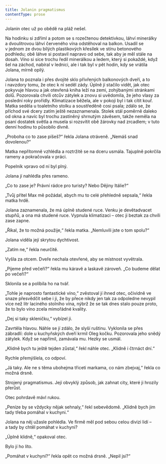 ```yaml
---
title: Jolanin pragmatismus
contentType: prose
---
```


Jolanin otec už po obědě na pláž nešel.

Na hodinku si zdříml a potom se s rozečtenou detektivkou, láhví minerálky a dvoulitrovou láhví červeného vína odstěhoval na balkon. Usadil se v jednom ze dvou bílých plastikových křesílek ve stínu betonového podhledu; obě láhve si postavil napravo od sebe, tak aby je měl stále na dosah. Víno si sice trochu ředil minerálkou a ledem, který si pokaždé, když šel na záchod, nabíral v lednici, ale i tak byl v pět hodin, kdy se vrátila Jolana, mírně opilý.

Jolana to poznala i přes dvojité sklo přivřených balkonových dveří, a to i navzdory tomu, že otec k ní seděl zády. Úplně jí stačilo vidět, jak otec pokyvuje hlavou a jak otevřená kniha leží na zemi, zohý­banými stránkami dolů. Pozorovala chvíli otcův zátylek a znovu si uvědomila, že jeho vlasy za poslední roky prořídly. Klimatizace běžela, ale v pokoji byl i tak cítit kouř. Matka seděla u toaletního stolku a soustředěně cosi psala; zdálo se, že příchod své dcery zatím ještě nezaznamenala. Stolek stál poměrně daleko od okna a navíc byl trochu zastíněný shrnutým závěsem, takže neměla na psaní dostatek světla a musela si rozsvítit obě žárovky nad zrcadlem; v tuto denní hodinu to působilo divně.

„Proboha co to zase píšeš?“ řekla Jolana otráveně. „Nemáš snad dovolenou?“

Matka nepřítomně vzhlédla a roztržitě se na dceru usmála. Tajuplně pokrčila rameny a pokračovala v práci.

Popelník vpravo od ní byl plný.

Jolana jí nahlédla přes rameno.

„Co to zase je? Právní rádce pro turisty? Nebo Dějiny Itálie?“

„Tvůj přítel Max mě požádal, abych mu to celé přehledně sepsala,“ řekla matka hrdě.

Jolana zaznamenala, že má úplně studené ruce. Venku je devětadvacet stupňů, a ona má studené ruce. Vypnula klimatizaci – otec ji beztak za chvíli zase zapne.

„Říkal, že to možná použije,“ řekla matka. „Nemluvili jste o tom spolu?“

Jolana viděla její skrytou dychtivost.

„Zatím ne,“ řekla neurčitě.

Vyšla za otcem. Dveře nechala otevřené, aby se místnost vyvětrala.

„Pijeme před večeří?“ řekla mu káravě a laskavě zároveň. „Co budeme dělat po večeři?“

Sklonila se a políbila ho na tvář.

„Tohle je naprosto fantastické víno,“ zvěstoval jí ihned otec, očividně ve snaze přesvědčit sebe i ji, že by přece nikdy jen tak za odpoledne nevypil více než litr laciného stolního vína, nýbrž že se tak dnes stalo pouze proto, že to bylo víno zcela mimořádné kvality.

„Dej si taky skleničku,“ vybízel ji.

Zavrtěla hlavou. Náhle se jí zdálo, že slyší ruštinu. Vyklonila se přes zábradlí: dole u kuchyňských dveří krmil Oleg kočku. Pozorovala jeho snědý zátylek. Když se napřímil, zamávala mu. Hezky se usmál.

„Klidně bych tu ještě tejden zůstal,“ řekl náhle otec. „Klidně i čtrnáct dní.“

Rychle přemýšlela, co odpoví.

„Já taky. Ale ne s těma ubohejma třiceti markama, co nám zbejvaj,“ řekla co možná drsně.

Strojený pragmatismus. Její obvyklý způsob, jak zahnat city, které ji hrozily přerůst.

Otec pohrdavě mávl rukou.

„Peníze by se vždycky nějak sehnaly,“ řekl sebevědomě. „Klidně bych jim tady třeba pomáhal v kuchyni.“

Jolana na něj užasle pohlédla. Ve firmě měl pod sebou celou divizi lidí – a tady by chtěl pomáhat v kuchyni?

„Úplně klidně,“ opakoval otec.

Bylo jí ho líto.

„Pomáhat v kuchyni?“ řekla opět co možná drsně. „Nepil jsi?“
